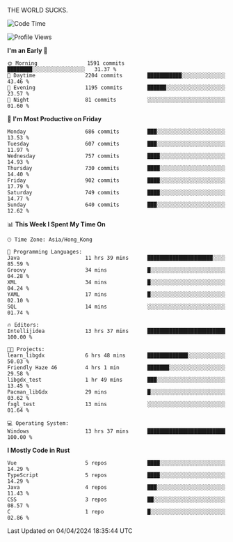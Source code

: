 THE WORLD SUCKS.

<!--START_SECTION:waka-->
![Code Time](http://img.shields.io/badge/Code%20Time-116%20hrs%2038%20mins-blue)

![Profile Views](http://img.shields.io/badge/Profile%20Views-0-blue)

**I'm an Early 🐤** 

```text
🌞 Morning                1591 commits        ████████░░░░░░░░░░░░░░░░░   31.37 % 
🌆 Daytime                2204 commits        ███████████░░░░░░░░░░░░░░   43.46 % 
🌃 Evening                1195 commits        ██████░░░░░░░░░░░░░░░░░░░   23.57 % 
🌙 Night                  81 commits          ░░░░░░░░░░░░░░░░░░░░░░░░░   01.60 % 
```
📅 **I'm Most Productive on Friday** 

```text
Monday                   686 commits         ███░░░░░░░░░░░░░░░░░░░░░░   13.53 % 
Tuesday                  607 commits         ███░░░░░░░░░░░░░░░░░░░░░░   11.97 % 
Wednesday                757 commits         ████░░░░░░░░░░░░░░░░░░░░░   14.93 % 
Thursday                 730 commits         ████░░░░░░░░░░░░░░░░░░░░░   14.40 % 
Friday                   902 commits         ████░░░░░░░░░░░░░░░░░░░░░   17.79 % 
Saturday                 749 commits         ████░░░░░░░░░░░░░░░░░░░░░   14.77 % 
Sunday                   640 commits         ███░░░░░░░░░░░░░░░░░░░░░░   12.62 % 
```


📊 **This Week I Spent My Time On** 

```text
🕑︎ Time Zone: Asia/Hong_Kong

💬 Programming Languages: 
Java                     11 hrs 39 mins      █████████████████████░░░░   85.59 % 
Groovy                   34 mins             █░░░░░░░░░░░░░░░░░░░░░░░░   04.28 % 
XML                      34 mins             █░░░░░░░░░░░░░░░░░░░░░░░░   04.24 % 
YAML                     17 mins             █░░░░░░░░░░░░░░░░░░░░░░░░   02.10 % 
SQL                      14 mins             ░░░░░░░░░░░░░░░░░░░░░░░░░   01.74 % 

🔥 Editors: 
Intellijidea             13 hrs 37 mins      █████████████████████████   100.00 % 

🐱‍💻 Projects: 
learn_libgdx             6 hrs 48 mins       █████████████░░░░░░░░░░░░   50.03 % 
Friendly Haze 46         4 hrs 1 min         ███████░░░░░░░░░░░░░░░░░░   29.58 % 
libgdx_test              1 hr 49 mins        ███░░░░░░░░░░░░░░░░░░░░░░   13.45 % 
Pacman_libGdx            29 mins             █░░░░░░░░░░░░░░░░░░░░░░░░   03.62 % 
fxgl_test                13 mins             ░░░░░░░░░░░░░░░░░░░░░░░░░   01.64 % 

💻 Operating System: 
Windows                  13 hrs 37 mins      █████████████████████████   100.00 % 
```

**I Mostly Code in Rust** 

```text
Vue                      5 repos             ████░░░░░░░░░░░░░░░░░░░░░   14.29 % 
TypeScript               5 repos             ████░░░░░░░░░░░░░░░░░░░░░   14.29 % 
Java                     4 repos             ███░░░░░░░░░░░░░░░░░░░░░░   11.43 % 
CSS                      3 repos             ██░░░░░░░░░░░░░░░░░░░░░░░   08.57 % 
C                        1 repo              █░░░░░░░░░░░░░░░░░░░░░░░░   02.86 % 
```




 Last Updated on 04/04/2024 18:35:44 UTC
<!--END_SECTION:waka-->
